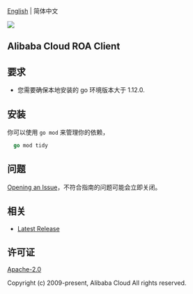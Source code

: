 [English](README.md) | 简体中文

![](https://aliyunsdk-pages.alicdn.com/icons/AlibabaCloud.svg)

## Alibaba Cloud ROA Client

## 要求
- 您需要确保本地安装的 go 环境版本大于 1.12.0.

## 安装

你可以使用 `go mod` 来管理你的依赖，
```go
  go mod tidy
```

## 问题
[Opening an Issue](https://github.com/aliyun/tea-roa/issues/new)，不符合指南的问题可能会立即关闭。

## 相关
* [Latest Release](https://github.com/aliyun/tea-roa)

## 许可证
[Apache-2.0](http://www.apache.org/licenses/LICENSE-2.0)

Copyright (c) 2009-present, Alibaba Cloud All rights reserved.
